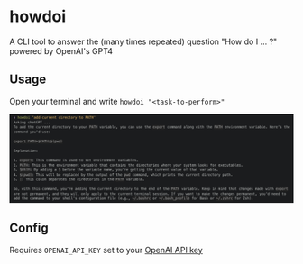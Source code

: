 # howdoi

A CLI tool to answer the (many times repeated) question "How do I ... ?" powered by OpenAI's GPT4

## Usage

Open your terminal and write `howdoi "<task-to-perform>"`

![](docs/Screenshot.png)

## Config

Requires `OPENAI_API_KEY` set to your  [OpenAI API key](https://platform.openai.com/account/api-keys)
